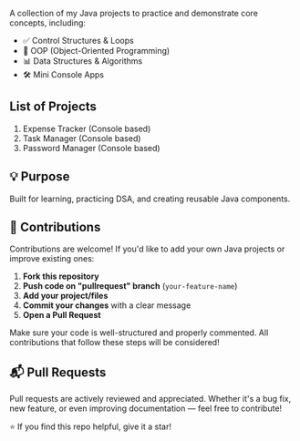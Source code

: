 A collection of my Java projects to practice and demonstrate core concepts, including:

- ✅ Control Structures & Loops  
- 🧠 OOP (Object-Oriented Programming)  
- 📊 Data Structures & Algorithms
- 🛠️ Mini Console Apps

## List of Projects

1. Expense Tracker (Console based)
2. Task Manager (Console based)
3. Password Manager (Console based)

## 💡 Purpose

Built for learning, practicing DSA, and creating reusable Java components.

## 🤝 Contributions

Contributions are welcome! If you'd like to add your own Java projects or improve existing ones:

1. **Fork this repository**
2. **Push code on "pullrequest" branch** (`your-feature-name`)
3. **Add your project/files**
4. **Commit your changes** with a clear message
5. **Open a Pull Request**

Make sure your code is well-structured and properly commented. All contributions that follow these steps will be considered!

## 📬 Pull Requests

Pull requests are actively reviewed and appreciated. Whether it's a bug fix, new feature, or even improving documentation — feel free to contribute!

⭐ If you find this repo helpful, give it a star!
